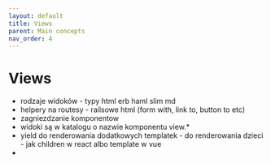 ```yaml
---
layout: default
title: Views
parent: Main concepts
nav_order: 4
---
```


# Views

- rodzaje widoków - typy html erb haml slim md
- helpery na routesy - railsowe html (form with, link to, button to etc)
- zagniezdzanie komponentow
- widoki są w katalogu o nazwie komponentu view.*
- yield do renderowania dodatkowych templatek - do renderowania dzieci - jak children w react albo template w vue
- 